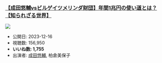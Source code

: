 ### [【成田悠輔vsビルゲイツメリンダ財団】年間1兆円の使い道とは？【知られざる世界】](https://www.youtube.com/watch?v=c4I01jQKGXI)
[![](https://img.youtube.com/vi/c4I01jQKGXI/sddefault.jpg)](https://www.youtube.com/watch?v=c4I01jQKGXI)
-   公開日: 2023-12-16
-   視聴数: 156,950
-   **いいね数: 1,755**
-   出演者: [成田悠輔](/rehacq_fan/people/成田悠輔 "wikilink"), 柏倉美保子
